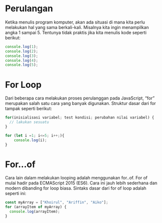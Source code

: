 # Perulangan

Ketika menulis program komputer, akan ada situasi di mana kita perlu melakukan hal yang sama berkali-kali. Misalnya kita ingin menampilkan angka 1 sampai 5. Tentunya tidak praktis jika kita menulis kode seperti berikut:

```js
console.log(1);
console.log(2);
console.log(3);
console.log(4);
console.log(5);
```

# For Loop

Dari beberapa cara melakukan proses perulanggan pada JavaScript, “for” merupakan salah satu cara yang banyak digunakan. Struktur dasar dari for tampak seperti berikut:

```js
for(inisialisasi variabel; test kondisi; perubahan nilai variabel) {
  // lakukan sesuatu
}
```

```js
for (let i =1; i<=5; i++;){
    console.log(i);
}
```

# For...of

Cara lain dalam melakukan looping adalah menggunakan for..of. For of mulai hadir pada ECMAScript 2015 (ES6). Cara ini jauh lebih sederhana dan modern dibanding for loop biasa. Sintaks dasar dari for of loop adalah seperti ini:

```js
const myArray = ["Khoirul", "Ariffin", "Aiko"];
for (arrayItem of myArray) {
  console.log(arrayItem);
}
```
